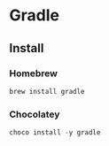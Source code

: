 # Gradle

## Install

### Homebrew

```sh
brew install gradle
```

### Chocolatey

```ps1
choco install -y gradle
```
